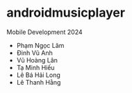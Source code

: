 # androidmusicplayer
Mobile Development 2024
* Phạm Ngọc Lâm
* Đinh Vũ Anh
* Vũ Hoàng Lân
* Tạ Minh Hiếu
* Lê Bá Hải Long
* Lê Thanh Hằng